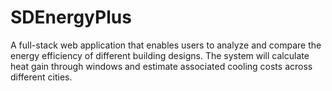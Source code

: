 # SDEnergyPlus
A full-stack web application that enables users to analyze and compare the energy efficiency of different building designs. The system will calculate heat gain through windows and estimate associated cooling costs across different cities.
